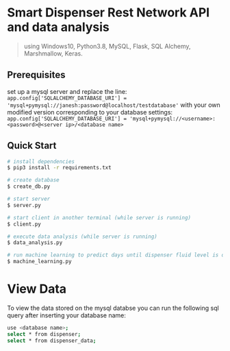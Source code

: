 # Smart Dispenser Rest Network API and data analysis
> using Windows10, Python3.8, MySQL, Flask, SQL Alchemy, Marshmallow, Keras.

## Prerequisites
set up a mysql server and replace the line:
```app.config['SQLALCHEMY_DATABASE_URI'] = 'mysql+pymysql://janesh:password@localhost/testdatabase'```
with your own modified version corresponding to your database settings:
```app.config['SQLALCHEMY_DATABASE_URI'] = 'mysql+pymysql://<username>:<password>@<server ip>/<database name>```

## Quick Start
``` bash
# install dependencies
$ pip3 install -r requirements.txt

# create database
$ create_db.py

# start server
$ server.py

# start client in another terminal (while server is running)
$ client.py

# execute data analysis (while server is running)
$ data_analysis.py

# run machine learning to predict days until dispenser fluid level is depleted
$ machine_learning.py
```

# View Data
To view the data stored on the mysql databse you can run the following sql query after inserting your database name:

``` bash
use <database name>;
select * from dispenser;
select * from dispenser_data;
```
